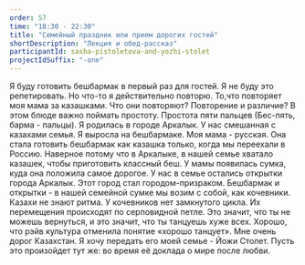 ```yaml
---
order: 57
time: "18:30 - 22:30"
title: "Семейный праздник или прием дорогих гостей"
shortDescription: "Лекция и обед-рассказ"
participantId: sasha-pistoletova-and-yozhi-stolet
projectIdSuffix: "-one"
---
```


Я буду готовить бешбармак в первый раз для гостей. Я не буду это
репетировать. Но что-то я действительно повторю. То,что повторяет моя
мама за казашками. Что они повторяют? Повторение и различие? В этом
блюде важно поймать простоту. Простота пяти пальцев (Бес-пять, барма -
пальцы). Я родилась в городе Аркалык. У нас смешанная с казахами
семья. Я выросла на бешбармаке. Моя мама - русская. Она стала готовить
бешбармак как казашка только, когда мы переехали в Россию. Наверное
потому что в Аркалыке, в нашей семье хватало казашек, чтобы
приготовить классный беш.  У мамы появилась сумка, куда она положила
самое дорогое. У нас в семье остались открытки города Аркалык. Этот
город стал городом-призраком. Бешбармак и открытки - в нашей семейной
сумке мы возим с собой, как кочевники. Казахи не знают ритма. У
кочевников нет замкнутого цикла. Их перемещения происходят по
серповидной петле. Это значит, что ты не можешь вернуться, и это
значит, что ты танцуешь хуже всех. Хорошо, что рэйв культура отменила
понятие «хорошо танцует». Мне очень дорог Казахстан. Я хочу передать
его моей семье - Йожи Столет. Пусть это произойдет тут же: во время её доклада о мире после любви.
